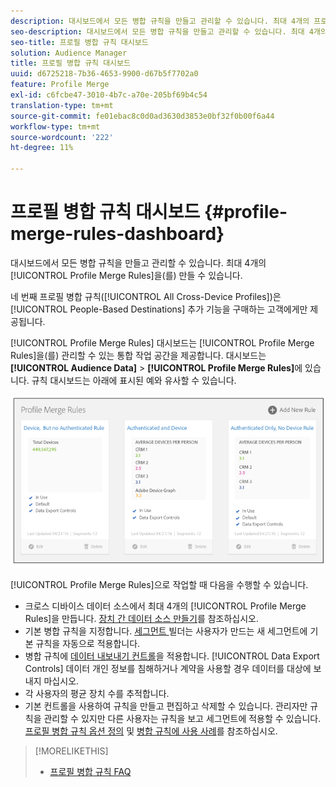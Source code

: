 ```yaml
---
description: 대시보드에서 모든 병합 규칙을 만들고 관리할 수 있습니다. 최대 4개의 프로필 병합 규칙을 만들 수 있습니다.
seo-description: 대시보드에서 모든 병합 규칙을 만들고 관리할 수 있습니다. 최대 4개의 프로필 병합 규칙을 만들 수 있습니다.
seo-title: 프로필 병합 규칙 대시보드
solution: Audience Manager
title: 프로필 병합 규칙 대시보드
uuid: d6725218-7b36-4653-9900-d67b5f7702a0
feature: Profile Merge
exl-id: c6fcbe47-3010-4b7c-a70e-205bf69b4c54
translation-type: tm+mt
source-git-commit: fe01ebac8c0d0ad3630d3853e0bf32f0b00f6a44
workflow-type: tm+mt
source-wordcount: '222'
ht-degree: 11%

---
```


# 프로필 병합 규칙 대시보드 {#profile-merge-rules-dashboard}

대시보드에서 모든 병합 규칙을 만들고 관리할 수 있습니다. 최대 4개의 [!UICONTROL Profile Merge Rules]을(를) 만들 수 있습니다.

네 번째 프로필 병합 규칙([!UICONTROL All Cross-Device Profiles])은 [!UICONTROL People-Based Destinations] 추가 기능을 구매하는 고객에게만 제공됩니다.

[!UICONTROL Profile Merge Rules] 대시보드는 [!UICONTROL Profile Merge Rules]을(를) 관리할 수 있는 통합 작업 공간을 제공합니다. 대시보드는 **[!UICONTROL Audience Data]** > **[!UICONTROL Profile Merge Rules]**&#x200B;에 있습니다. 규칙 대시보드는 아래에 표시된 예와 유사할 수 있습니다.

![](assets/profile-dashboard.png)

[!UICONTROL Profile Merge Rules]으로 작업할 때 다음을 수행할 수 있습니다.

* 크로스 디바이스 데이터 소스에서 최대 4개의 [!UICONTROL Profile Merge Rules]을 만듭니다. [장치 간 데이터 소스 만들기](merge-rules-start.md#create-data-source)를 참조하십시오.
* 기본 병합 규칙을 지정합니다. [세그먼트 ](../segments/segment-builder.md) 빌더는 사용자가 만드는 새 세그먼트에 기본 규칙을 자동으로 적용합니다.
* 병합 규칙에 [데이터 내보내기 컨트롤](../data-export-controls.md)을 적용합니다. [!UICONTROL Data Export Controls] 데이터 개인 정보를 침해하거나 계약을 사용할 경우 데이터를 대상에 보내지 마십시오.
* 각 사용자의 평균 장치 수를 추적합니다.
* 기본 컨트롤을 사용하여 규칙을 만들고 편집하고 삭제할 수 있습니다. 관리자만 규칙을 관리할 수 있지만 다른 사용자는 규칙을 보고 세그먼트에 적용할 수 있습니다. [프로필 병합 규칙 옵션 정의](merge-rule-definitions.md) 및 [병합 규칙에 사용 사례](merge-rule-targeting-options.md)를 참조하십시오.

>[!MORELIKETHIS]
>
>* [프로필 병합 규칙 FAQ](../../faq/faq-profile-merge.md)

